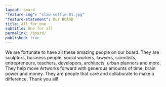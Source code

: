 ```yaml
---
layout: board
"feature-img": "slaw-selfie-01.jpg"
"feature-statement": Our BOARD
title: All for one
subtitle: One for all
permalink: /board/
published: true
---
```


We are fortunate to have all these amazing people on our board. They are sculptors, business people, social workers, lawyers, scientists, entrepreneurs, teachers, developers, architects, urban planners and more. They help move Artworks forward with generous amounts of time, brain power and money. They are people that care and collaborate to make a difference. Thank you all!